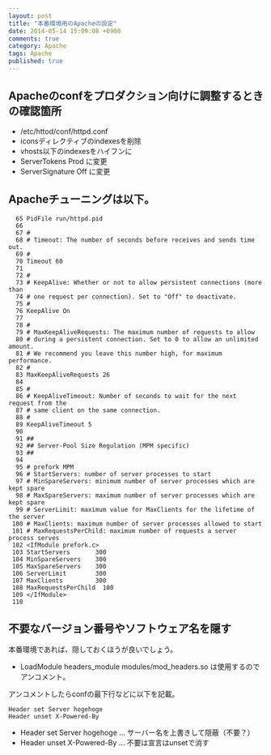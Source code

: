 ```yaml
---
layout: post
title: "本番環境用のApacheの設定"
date: 2014-05-14 15:09:08 +0900
comments: true
category: Apache
tags: Apache
published: true
---
```


## Apacheのconfをプロダクション向けに調整するときの確認箇所

+ /etc/httod/conf/httpd.conf
+ iconsディレクティブのindexesを削除
+ vhosts以下のindexesをハイフンに
+ ServerTokens Prod に変更
+ ServerSignature Off  に変更

## Apacheチューニングは以下。

```
  65 PidFile run/httpd.pid  
  66   
  67 #  
  68 # Timeout: The number of seconds before receives and sends time out.  
  69 #  
  70 Timeout 60
  71   
  72 #  
  73 # KeepAlive: Whether or not to allow persistent connections (more than
  74 # one request per connection). Set to "Off" to deactivate.  
  75 #  
  76 KeepAlive On
  77 
  78 #
  79 # MaxKeepAliveRequests: The maximum number of requests to allow
  80 # during a persistent connection. Set to 0 to allow an unlimited amount.
  81 # We recommend you leave this number high, for maximum performance.
  82 #
  83 MaxKeepAliveRequests 26
  84 
  85 #
  86 # KeepAliveTimeout: Number of seconds to wait for the next request from the
  87 # same client on the same connection.
  88 #
  89 KeepAliveTimeout 5
  90 
  91 ##
  92 ## Server-Pool Size Regulation (MPM specific)
  93 ## 
  94 
  95 # prefork MPM
  96 # StartServers: number of server processes to start
  97 # MinSpareServers: minimum number of server processes which are kept spare
  98 # MaxSpareServers: maximum number of server processes which are kept spare
  99 # ServerLimit: maximum value for MaxClients for the lifetime of the server
 100 # MaxClients: maximum number of server processes allowed to start
 101 # MaxRequestsPerChild: maximum number of requests a server process serves
 102 <IfModule prefork.c>
 103 StartServers       300
 104 MinSpareServers    300
 105 MaxSpareServers    300
 106 ServerLimit        300
 107 MaxClients         300
 108 MaxRequestsPerChild  100
 109 </IfModule>
 110 
```

## 不要なバージョン番号やソフトウェア名を隠す
本番環境であれば、隠しておくほうが良いでしょう。

+ LoadModule headers_module modules/mod_headers.so は使用するのでアンコメント。

アンコメントしたらconfの最下行などに以下を記載。

```
Header set Server hogehoge
Header unset X-Powered-By
```

+ Header set Server hogehoge … サーバー名を上書きして隠蔽（不要？）
+ Header unset X-Powered-By … 不要は宣言はunsetで消す

